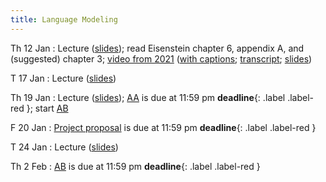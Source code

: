 ```yaml
---
title: Language Modeling
---
```


Th 12 Jan
: Lecture  ([slides](../assets/slides/lm.pdf)); read Eisenstein chapter 6, appendix A, and (suggested) chapter 3; [video from 2021](https://drive.google.com/file/d/1cK43rSzH491oI9NIrLlDAeP8P2F7LXTJ/view?usp=sharing) ([with captions](https://drive.google.com/file/d/17_YfmZPma6AwwjA5wuUSVzJjL6Nblcf1/view?usp=sharing); [transcript](https://drive.google.com/file/d/1hweCGRWzlIYqvN1uINPICtZp46KpOY1s/view?usp=sharing); [slides](https://drive.google.com/file/d/15xk-qyd3DFBLBYlTBDegfuZJKElJxuk4/view?usp=sharing)) 

T 17 Jan
: Lecture ([slides](../assets/slides/lm.pdf))

Th 19 Jan
: Lecture ([slides](../assets/slides/lm.pdf)); [AA](../assets/docs/AA.pdf) is due at 11:59 pm **deadline**{: .label .label-red }; start [AB](../assets/docs/AB.pdf) 

F 20 Jan
: [Project proposal](../assets/docs/project-517.pdf) is due at 11:59 pm  **deadline**{: .label .label-red }

T 24 Jan
: Lecture ([slides](../assets/slides/lm.pdf))

Th 2 Feb
: [AB](../assets/docs/AB.pdf) is due at 11:59 pm **deadline**{: .label .label-red }
